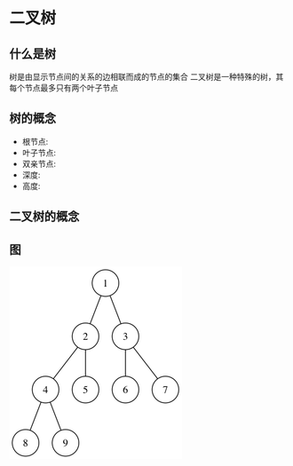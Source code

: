 # 二叉树

## 什么是树

树是由显示节点间的关系的边相联而成的节点的集合
二叉树是一种特殊的树，其每个节点最多只有两个叶子节点

## 树的概念

* 根节点:
* 叶子节点:
* 双亲节点:
* 深度:
* 高度:


## 二叉树的概念

## 图


![](./res/tree.png)
